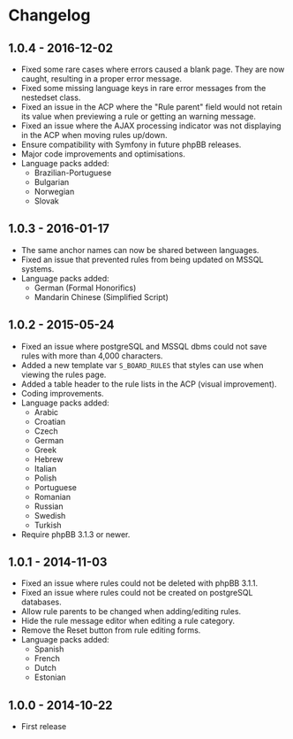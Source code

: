 # Changelog

## 1.0.4 - 2016-12-02

- Fixed some rare cases where errors caused a blank page. They are now caught, resulting in a proper error message.
- Fixed some missing language keys in rare error messages from the nestedset class.
- Fixed an issue in the ACP where the "Rule parent" field would not retain its value when previewing a rule or getting an warning message.
- Fixed an issue where the AJAX processing indicator was not displaying in the ACP when moving rules up/down.
- Ensure compatibility with Symfony in future phpBB releases.
- Major code improvements and optimisations.
- Language packs added:
    - Brazilian-Portuguese
    - Bulgarian
    - Norwegian
    - Slovak

## 1.0.3 - 2016-01-17

- The same anchor names can now be shared between languages.
- Fixed an issue that prevented rules from being updated on MSSQL systems.
- Language packs added:
    - German (Formal Honorifics)
    - Mandarin Chinese (Simplified Script)

## 1.0.2 - 2015-05-24

- Fixed an issue where postgreSQL and MSSQL dbms could not save rules with more than 4,000 characters.
- Added a new template var `S_BOARD_RULES` that styles can use when viewing the rules page.
- Added a table header to the rule lists in the ACP (visual improvement).
- Coding improvements.
- Language packs added:
    - Arabic
    - Croatian
    - Czech
    - German
    - Greek
    - Hebrew
    - Italian
    - Polish
    - Portuguese
    - Romanian
    - Russian
    - Swedish
    - Turkish
- Require phpBB 3.1.3 or newer.

## 1.0.1 - 2014-11-03

- Fixed an issue where rules could not be deleted with phpBB 3.1.1.
- Fixed an issue where rules could not be created on postgreSQL databases.
- Allow rule parents to be changed when adding/editing rules.
- Hide the rule message editor when editing a rule category.
- Remove the Reset button from rule editing forms.
- Language packs added:
    - Spanish
    - French
    - Dutch
    - Estonian

## 1.0.0 - 2014-10-22

- First release
